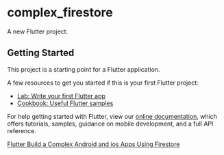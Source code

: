 # complex_firestore

A new Flutter project.

## Getting Started

This project is a starting point for a Flutter application.

A few resources to get you started if this is your first Flutter project:

- [Lab: Write your first Flutter app](https://flutter.dev/docs/get-started/codelab)
- [Cookbook: Useful Flutter samples](https://flutter.dev/docs/cookbook)

For help getting started with Flutter, view our
[online documentation](https://flutter.dev/docs), which offers tutorials,
samples, guidance on mobile development, and a full API reference.

[Flutter Build a Complex Android and ios Apps Using Firestore](https://www.udemy.com/share/102pXI3@9YRAakK-Pcq_-yYjO6VkUVne1csveuLrXnVT747mgPLNxPREQKQuzhZE97YprBYR/)